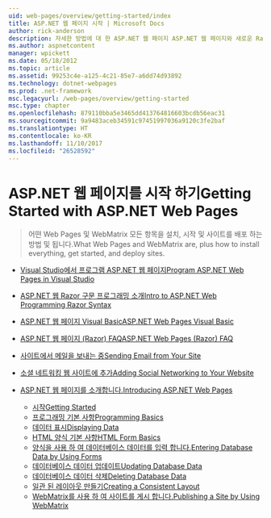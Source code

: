 ```yaml
---
uid: web-pages/overview/getting-started/index
title: ASP.NET 웹 페이지 시작 | Microsoft Docs
author: rick-anderson
description: 자세한 방법에 대 한 ASP.NET 웹 페이지 ASP.NET 웹 페이지와 새로운 Razor 구문은 서버 코드 HTML t로 결합 하는 빠르고 쉬우며 간편한 방법을 제공...
ms.author: aspnetcontent
manager: wpickett
ms.date: 05/18/2012
ms.topic: article
ms.assetid: 99253c4e-a125-4c21-85e7-a6dd74d93892
ms.technology: dotnet-webpages
ms.prod: .net-framework
msc.legacyurl: /web-pages/overview/getting-started
msc.type: chapter
ms.openlocfilehash: 879110bba5e3465dd413764816603bcdb56eac31
ms.sourcegitcommit: 9a9483aceb34591c97451997036a9120c3fe2baf
ms.translationtype: HT
ms.contentlocale: ko-KR
ms.lasthandoff: 11/10/2017
ms.locfileid: "26528592"
---
```

<a name="getting-started-with-aspnet-web-pages"></a><span data-ttu-id="b3112-103">ASP.NET 웹 페이지를 시작 하기</span><span class="sxs-lookup"><span data-stu-id="b3112-103">Getting Started with ASP.NET Web Pages</span></span>
====================
> <span data-ttu-id="b3112-104">어떤 Web Pages 및 WebMatrix 모든 항목을 설치, 시작 및 사이트를 배포 하는 방법 및 됩니다.</span><span class="sxs-lookup"><span data-stu-id="b3112-104">What Web Pages and WebMatrix are, plus how to install everything, get started, and deploy sites.</span></span>


- [<span data-ttu-id="b3112-105">Visual Studio에서 프로그램 ASP.NET 웹 페이지</span><span class="sxs-lookup"><span data-stu-id="b3112-105">Program ASP.NET Web Pages in Visual Studio</span></span>](program-asp-net-web-pages-in-visual-studio.md)
- [<span data-ttu-id="b3112-106">ASP.NET 웹 Razor 구문 프로그래밍 소개</span><span class="sxs-lookup"><span data-stu-id="b3112-106">Intro to ASP.NET Web Programming Razor Syntax</span></span>](introducing-razor-syntax-c.md)
- [<span data-ttu-id="b3112-107">ASP.NET 웹 페이지 Visual Basic</span><span class="sxs-lookup"><span data-stu-id="b3112-107">ASP.NET Web Pages Visual Basic</span></span>](introducing-razor-syntax-vb.md)
- [<span data-ttu-id="b3112-108">ASP.NET 웹 페이지 (Razor) FAQ</span><span class="sxs-lookup"><span data-stu-id="b3112-108">ASP.NET Web Pages (Razor) FAQ</span></span>](aspnet-web-pages-razor-faq.md)
- [<span data-ttu-id="b3112-109">사이트에서 메일을 보내는 중</span><span class="sxs-lookup"><span data-stu-id="b3112-109">Sending Email from Your Site</span></span>](11-adding-email-to-your-web-site.md)
- [<span data-ttu-id="b3112-110">소셜 네트워킹 웹 사이트에 추가</span><span class="sxs-lookup"><span data-stu-id="b3112-110">Adding Social Networking to Your Website</span></span>](13-adding-social-networking-to-your-web-site.md)
- [<span data-ttu-id="b3112-111">ASP.NET 웹 페이지를 소개합니다.</span><span class="sxs-lookup"><span data-stu-id="b3112-111">Introducing ASP.NET Web Pages</span></span>](introducing-aspnet-web-pages-2/index.md)

    - [<span data-ttu-id="b3112-112">시작</span><span class="sxs-lookup"><span data-stu-id="b3112-112">Getting Started</span></span>](introducing-aspnet-web-pages-2/getting-started.md)
    - [<span data-ttu-id="b3112-113">프로그래밍 기본 사항</span><span class="sxs-lookup"><span data-stu-id="b3112-113">Programming Basics</span></span>](introducing-aspnet-web-pages-2/intro-to-web-pages-programming.md)
    - [<span data-ttu-id="b3112-114">데이터 표시</span><span class="sxs-lookup"><span data-stu-id="b3112-114">Displaying Data</span></span>](introducing-aspnet-web-pages-2/displaying-data.md)
    - [<span data-ttu-id="b3112-115">HTML 양식 기본 사항</span><span class="sxs-lookup"><span data-stu-id="b3112-115">HTML Form Basics</span></span>](introducing-aspnet-web-pages-2/form-basics.md)
    - [<span data-ttu-id="b3112-116">양식을 사용 하 여 데이터베이스 데이터를 입력 합니다.</span><span class="sxs-lookup"><span data-stu-id="b3112-116">Entering Database Data by Using Forms</span></span>](introducing-aspnet-web-pages-2/entering-data.md)
    - [<span data-ttu-id="b3112-117">데이터베이스 데이터 업데이트</span><span class="sxs-lookup"><span data-stu-id="b3112-117">Updating Database Data</span></span>](introducing-aspnet-web-pages-2/updating-data.md)
    - [<span data-ttu-id="b3112-118">데이터베이스 데이터 삭제</span><span class="sxs-lookup"><span data-stu-id="b3112-118">Deleting Database Data</span></span>](introducing-aspnet-web-pages-2/deleting-data.md)
    - [<span data-ttu-id="b3112-119">일관 된 레이아웃 만들기</span><span class="sxs-lookup"><span data-stu-id="b3112-119">Creating a Consistent Layout</span></span>](introducing-aspnet-web-pages-2/layouts.md)
    - [<span data-ttu-id="b3112-120">WebMatrix를 사용 하 여 사이트를 게시 합니다.</span><span class="sxs-lookup"><span data-stu-id="b3112-120">Publishing a Site by Using WebMatrix</span></span>](introducing-aspnet-web-pages-2/publishing.md)
